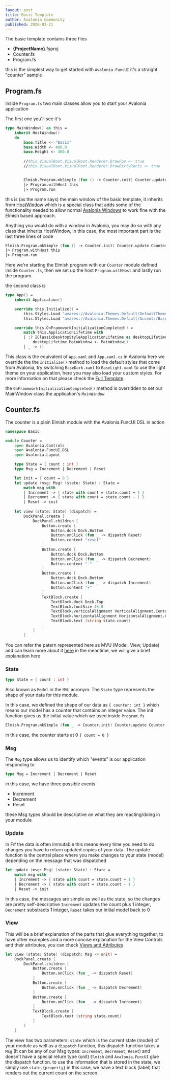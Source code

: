 ```yaml
---
layout: post
title: Basic Template
author: Avalonia Community
published: 2020-03-21
---
```

The basic template contains three files

- **{ProjectName}**.fsproj
- Counter.fs
- Program.fs

this is the simplest way to get started with `Avalonia.FuncUI` it's a straight "counter" sample 

## Program.fs
Inside `Program.fs` two main classes allow you to start your Avalonia application

The first one you'll see it's 
```fsharp
type MainWindow() as this =
    inherit HostWindow()
    do
        base.Title <- "Basic"
        base.Width <- 400.0
        base.Height <- 400.0
        
        //this.VisualRoot.VisualRoot.Renderer.DrawFps <- true
        //this.VisualRoot.VisualRoot.Renderer.DrawDirtyRects <- true


        Elmish.Program.mkSimple (fun () -> Counter.init) Counter.update Counter.view
        |> Program.withHost this
        |> Program.run
```
this is (as the name says) the main window of the basic template, it inherits from [HostWindow](https://github.com/AvaloniaCommunity/Avalonia.FuncUI/blob/master/src/Avalonia.FuncUI/Components/Hosts.fs#L11)
which is a special class that adds some of the functionality needed to allow normal [Avalonia Windows](https://github.com/AvaloniaUI/Avalonia/blob/master/src/Avalonia.Controls/Window.cs#L51) to work fine with the Elmish based approach.

Anything you would do with a window in Avalonia, you may do so with any class that inherits HostWindow, in this case, the most important part is the last three lines of code
```fsharp
Elmish.Program.mkSimple (fun () -> Counter.init) Counter.update Counter.view
|> Program.withHost this
|> Program.run
```

Here we're starting the Elmish program with our `Counter` module defined inside `Counter.fs`, then we set up the host `Program.withHost` and lastly run the program.

the second class is
```fsharp
type App() =
    inherit Application()

    override this.Initialize() =
        this.Styles.Load "avares://Avalonia.Themes.Default/DefaultTheme.xaml"
        this.Styles.Load "avares://Avalonia.Themes.Default/Accents/BaseDark.xaml"

    override this.OnFrameworkInitializationCompleted() =
        match this.ApplicationLifetime with
        | :? IClassicDesktopStyleApplicationLifetime as desktopLifetime ->
            desktopLifetime.MainWindow <- MainWindow()
        | _ -> ()
```
This class is the equivalent of `App.xaml` and `App.xaml.cs` in Avalonia here we override the the `Initialize()` method to load the default styles that come from Avalonia, try switching `BaseDark.xaml` to `BaseLight.xaml` to use the light theme on your application, here you may also load your custom styles. For more information on that please check the [Full Template](./Full-Template.html#styles).

the `OnFrameworkInitializationCompleted()` method is overridden to set our MainWindow class the application's `MainWindow`


## Counter.fs
The counter is a plain Elmish module with the Avalonia.FuncUI DSL in action
```fsharp
namespace Basic

module Counter =
    open Avalonia.Controls
    open Avalonia.FuncUI.DSL
    open Avalonia.Layout

    type State = { count : int }
    type Msg = Increment | Decrement | Reset

    let init = { count = 0 }
    let update (msg: Msg) (state: State) : State =
        match msg with
        | Increment -> { state with count = state.count + 1 }
        | Decrement -> { state with count = state.count - 1 }
        | Reset -> init
    
    let view (state: State) (dispatch) =
        DockPanel.create [
            DockPanel.children [
                Button.create [
                    Button.dock Dock.Bottom
                    Button.onClick (fun _ -> dispatch Reset)
                    Button.content "reset"
                ]                
                Button.create [
                    Button.dock Dock.Bottom
                    Button.onClick (fun _ -> dispatch Decrement)
                    Button.content "-"
                ]
                Button.create [
                    Button.dock Dock.Bottom
                    Button.onClick (fun _ -> dispatch Increment)
                    Button.content "+"
                ]
                TextBlock.create [
                    TextBlock.dock Dock.Top
                    TextBlock.fontSize 48.0
                    TextBlock.verticalAlignment VerticalAlignment.Center
                    TextBlock.horizontalAlignment HorizontalAlignment.Center
                    TextBlock.text (string state.count)
                ]
            ]
        ]
```
You can refer the patern represented here as MVU (Model, View, Update) and can learn more about it [here](https://elmish.github.io/elmish/) in the meantime, we will give a brief explanation here

### State
```fsharp
type State = { count : int }
```
Also known as `Model` in the `MVU` acronym. The `State` type represents the shape of your data for this module.

In this case, we defined the shape of our data as `{ counter: int }` which means our model has a counter that contains an integer value. The init function gives us the initial value which we used inside `Program.fs`
```fsharp
Elmish.Program.mkSimple (fun _ -> Counter.init) Counter.update Counter.view
```
in this case, the counter starts at 0 `{ count = 0 }`

### Msg
The `Msg` type allows us to identify which "events" is our application responding to
```fsharp
type Msg = Increment | Decrement | Reset
```
in this case, we have three possible events
- Increment
- Decrement
- Reset

these Msg types should be descriptive on what they are reacting/doing in your module

### Update
In F# the data is often immutable this means every time you need to do changes you have to return updated copies of your data. The update function is the central place where you make changes to your state (model) depending on the message that was dispatched
```fsharp
let update (msg: Msg) (state: State) : State =
    match msg with
    | Increment -> { state with count = state.count + 1 }
    | Decrement -> { state with count = state.count - 1 }
    | Reset -> init
```
In this case, the messages are simple as well as the state, so the changes are pretty self-descriptive 
`Increment` updates the count plus 1 integer, `Decrement` substracts 1 integer, `Reset` takes our initial model back to 0

### View
This will be a brief explanation of the parts that glue everything together, to have other examples and a more concise explanation for the View Controls and their attributes, you can check [Views and Attributes](./Views-and-Attributes.html)

```fsharp
let view (state: State) (dispatch: Msg -> unit) =
    DockPanel.create [
        DockPanel.children [
            Button.create [
                Button.onClick (fun _ -> dispatch Reset)
            ]                
            Button.create [
                Button.onClick (fun _ -> dispatch Decrement)
            ]
            Button.create [
                Button.onClick (fun _ -> dispatch Increment)
            ]
            TextBlock.create [
                TextBlock.text (string state.count)
            ]
        ]
    ]       
```
The view has two parameters: `state` which is the current state (model) of your module as well as a `dispatch` function, this dispatch function takes a `Msg` (It can be any of our Msg types: `Increment`, `Decrement`, `Reset`) and doesn't have a special return type (unit) `Elmish` and `Avalonia.FuncUI` glue the dispatch function.
to use the information that is stored in the state, we simply use `state.{property}` in this case, we have a text block (label) that renders out the current count on the screen.